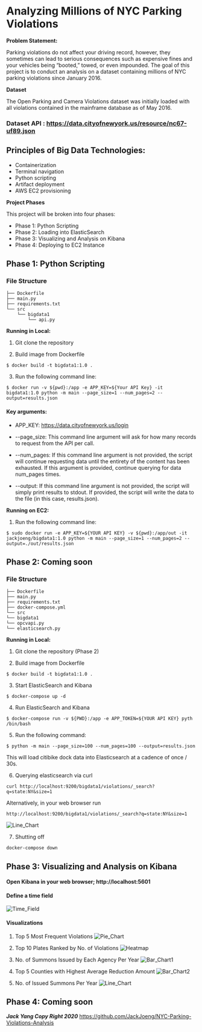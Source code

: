 # Analyzing Millions of NYC Parking Violations

**Problem Statement:**

Parking violations do not affect your driving record, however, they sometimes can lead to serious consequences such as expensive fines and your vehicles being “booted,” towed, or even impounded. The goal of this project is to conduct an analysis on a dataset containing millions of NYC parking violations since January 2016. 


**Dataset**

The Open Parking and Camera Violations dataset was initially loaded with all violations contained in the mainframe database as of May 2016. 

### Dataset API : https://data.cityofnewyork.us/resource/nc67-uf89.json


## Principles of Big Data Technologies: 
- Containerization 
- Terminal navigation
- Python scripting 
- Artifact deployment 
- AWS EC2 provisioning

**Project Phases**

This project will be broken into four phases:

- Phase 1: Python Scripting
- Phase 2: Loading into ElasticSearch
- Phase 3: Visualizing and Analysis on Kibana
- Phase 4: Deploying to EC2 Instance


## Phase 1: Python Scripting	

### File Structure

  ```console
  ├── Dockerfile
  ├── main.py
  ├── requirements.txt
  └── src
      └── bigdata1
          └── api.py
  ```
**Running in Local:**


1. Git clone the repository 

2. Build image from Dockerfile
```
$ docker build -t bigdata1:1.0 .
```
3. Run the following command line:
```
$ docker run -v ${pwd}:/app -e APP_KEY=${Your API Key} -it bigdata1:1.0 python -m main --page_size=1 --num_pages=2 --output=results.json
```

#### Key arguments:
 - APP_KEY: https://data.cityofnewyork.us/login

- --page_size: This command line argument will ask for how many records to request from the API per call.

- --num_pages: If this command line argument is not provided, the script will continue requesting data until the entirety of the content has been exhausted. If this argument is provided, continue querying for data num_pages times.

- --output: If this command line argument is not provided, the script will simply print results to stdout. If provided, the script will write the data to the file (in this case, results.json).


**Running on EC2:**

1. Run the following command line: 

```
$ sudo docker run -e APP_KEY=${YOUR API KEY} -v ${pwd}:/app/out -it jackjoeng/bigdata1:1.0 python -m main --page_size=1 --num_pages=2 --output=./out/results.json 
```

## Phase 2: Coming soon

### File Structure

```console
├── Dockerfile
├── main.py
├── requirements.txt
├── docker-compose.yml
└── src
└── bigdata1
└── opcvapi.py
└── elasticsearch.py
```
**Running in Local:**

1. Git clone the repository (Phase 2)

2. Build image from Dockerfile
```
$ docker build -t bigdata1:1.0 .
```
3. Start ElasticSearch and Kibana
```
$ docker-compose up -d
```
4. Run ElasticSearch and Kibana
```
$ docker-compose run -v ${PWD}:/app -e APP_TOKEN=${YOUR API KEY} pyth /bin/bash
```
5. Run the following command:
```
$ python -m main --page_size=100 --num_pages=100 --output=results.json
```
This will load citibike dock data into Elasticsearch at a cadence of once / 30s.

6. Querying elasticsearch via curl
```
curl http://localhost:9200/bigdata1/violations/_search?q=state:NY&size=1
```

Alternatively, in your web browser run 
```
http://localhost:9200/bigdata1/violations/_search?q=state:NY&size=1
```

![Line_Chart](/Phase_2/image/output.png)

7. Shutting off
```
docker-compose down
```

## Phase 3: Visualizing and Analysis on Kibana

#### Open Kibana in your web browser; http://localhost:5601 

#### Define a time field

![Time_Field](/Phase_3/image/issueDate.png)

#### Visualizations

1. Top 5 Most Frequent Violations
![Pie_Chart](/Phase_3/image/pie.png)

2. Top 10 Plates Ranked by No. of Violations
![Heatmap](/Phase_3/image/heatmap.png)

3. No. of Summons Issued by Each Agency Per Year 
![Bar_Chart1](/Phase_3/image/bar1.png)

4. Top 5 Counties with Highest Average Reduction Amount
![Bar_Chart2](/Phase_3/image/bar2.png)

5. No. of Issued Summons Per Year
![Line_Chart](/Phase_3/image/line.png)

## Phase 4: Coming soon

***Jack Yang Copy Right 2020***
https://github.com/JackJoeng/NYC-Parking-Violations-Analysis
